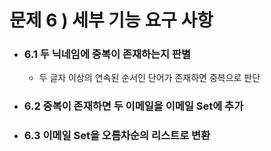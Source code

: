 # 문제 6 ) 세부 기능 요구 사항
- ### 6.1 두 닉네임에 중복이 존재하는지 판별
  - 두 글자 이상의 연속된 순서인 단어가 존재하면 중복으로 판단
- ### 6.2 중복이 존재하면 두 이메일을 이메일 Set에 추가
- ### 6.3 이메일 Set을 오름차순의 리스트로 변환